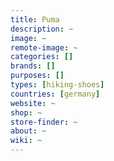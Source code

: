 ```yaml
---
title: Puma
description: ~
image: ~
remote-image: ~
categories: []
brands: []
purposes: []
types: [hiking-shoes]
countries: [germany]
website: ~
shop: ~
store-finder: ~
about: ~
wiki: ~
---
```

